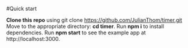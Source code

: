 #Quick start

**Clone this repo** using git clone https://github.com/JulianThom/timer.git
Move to the appropriate directory: **cd timer**.
Run **npm i** to install dependencies.
Run **npm start** to see the example app at http://localhost:3000.
